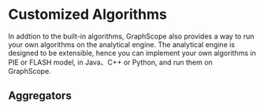 # Customized Algorithms

In addtion to the built-in algorithms, GraphScope also provides a way to run your own algorithms on the analytical engine. The analytical engine is designed to be extensible, hence you can implement your own algorithms in PIE or FLASH model, in Java、C++ or Python, and run them on GraphScope.





## Aggregators